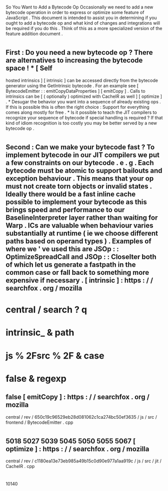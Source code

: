 #
So
You
Want
to
Add
a
Bytecode
Op
Occasionally
we
need
to
add
a
new
bytecode
operation
in
order
to
express
or
optimize
some
feature
of
JavaScript
.
This
document
is
intended
to
assist
you
in
determining
if
you
ought
to
add
a
bytecode
op
and
what
kind
of
changes
and
integrations
will
be
required
if
you
do
this
.
Think
of
this
as
a
more
specialized
version
of
the
feature
addition
document
.
#
#
First
:
Do
you
need
a
new
bytecode
op
?
There
are
alternatives
to
increasing
the
bytecode
space
!
*
[
Self
-
hosted
intrinsics
]
[
intrinsic
]
can
be
accessed
directly
from
the
bytecode
generator
using
the
GetIntrinsic
bytecode
.
For
an
example
see
[
BytecodeEmitter
:
:
emitCopyDataProperties
]
[
emitCopy
]
.
Calls
to
intrinsics
can
be
[
(
optionally
)
optimized
with
CacheIR
as
well
]
[
optimize
]
.
*
Desugar
the
behavior
you
want
into
a
sequence
of
already
existing
ops
.
If
this
is
possible
this
is
often
the
right
choice
:
Support
for
everything
comes
along
mostly
for
free
.
*
Is
it
possible
to
teach
the
JIT
compilers
to
recognize
your
sequence
of
bytecode
if
special
handling
is
required
?
If
that
kind
of
idiom
recognition
is
too
costly
you
may
be
better
served
by
a
new
bytecode
op
.
#
#
Second
:
Can
we
make
your
bytecode
fast
?
To
implement
bytecode
in
our
JIT
compilers
we
put
a
few
constraints
on
our
bytecode
.
e
.
g
.
Each
bytecode
must
be
atomic
to
support
bailouts
and
exception
behaviour
.
This
means
that
your
op
must
not
create
torn
objects
or
invalid
states
.
Ideally
there
would
be
a
fast
inline
cache
possible
to
implement
your
bytecode
as
this
brings
speed
and
performance
to
our
BaselineInterpreter
layer
rather
than
waiting
for
Warp
.
ICs
are
valuable
when
behaviour
varies
substantially
at
runtime
(
ie
we
choose
different
paths
based
on
operand
types
)
.
Examples
of
where
we
'
ve
used
this
are
JSOp
:
:
OptimizeSpreadCall
and
JSOp
:
:
CloseIter
both
of
which
let
us
generate
a
fastpath
in
the
common
case
or
fall
back
to
something
more
expensive
if
necessary
.
[
intrinsic
]
:
https
:
/
/
searchfox
.
org
/
mozilla
-
central
/
search
?
q
=
intrinsic_
&
path
=
js
%
2Fsrc
%
2F
&
case
=
false
&
regexp
=
false
[
emitCopy
]
:
https
:
/
/
searchfox
.
org
/
mozilla
-
central
/
rev
/
650c19c96529eb28d081062c1ca274bc50ef3635
/
js
/
src
/
frontend
/
BytecodeEmitter
.
cpp
#
5018
5027
5039
5045
5050
5055
5067
[
optimize
]
:
https
:
/
/
searchfox
.
org
/
mozilla
-
central
/
rev
/
c1180ea13e73eb985a49b15c0d90e977a1aa919c
/
js
/
src
/
jit
/
CacheIR
.
cpp
#
10140

